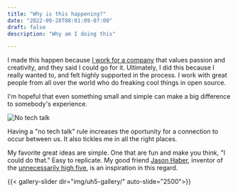 ```yaml
---
title: "Why is this happening?"
date: "2022-09-28T08:01:09-07:00"
draft: false
description: "Why am I doing this"

---
```

I made this happen because [I work for a company](http://www.gresearchoss.io) that values passion and creativity, and they said I could go for it. Ultimately, I did this because I really wanted to, and felt highly supported in the process. I work with great people from all over the world who do freaking cool things in open source.

I'm hopeful that even something small and simple can make a big difference to somebody's experience. 

![No tech talk](img/no-tech-talk.jpg)
 
Having a "no tech talk" rule increases the oportunity for a connection to occur between us. It also tickles me in all the right places.

My favorite great ideas are simple. One that are fun and make you think, "I could do that." Easy to replicate. My good friend [Jason Haber](https://www.linkedin.com/in/jasonhaber/), inventor of the [unnecessarily high five](https://www.facebook.com/unnecessarilyhighfive), is an inspiration in this regard.

{{< gallery-slider dir="img/uh5-gallery/" auto-slide="2500">}}
 
